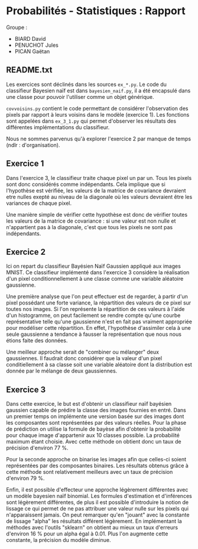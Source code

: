 # Probabilités - Statistiques : Rapport

Groupe :

- BIARD David
- PENUCHOT Jules
- PICAN Gaëtan

## README.txt

Les exercices sont déclinés dans les sources `ex_*.py`. Le code du classifieur Bayesien naïf est dans `bayesien_naif.py`, il a été encapsulé dans une classe pour pouvoir l'utiliser comme un objet générique.

`covvoisins.py` contient le code permettant de considérer l'observation des pixels par rapport à leurs voisins dans le modèle (exercice 1). Les fonctions sont appelées dans `ex_3_1.py` qui permet d'observer les résultats des différentes implémentations du classifieur.

Nous ne sommes parvenus qu'à explorer l'exercice 2 par manque de temps (ndlr : d'organisation).

## Exercice 1

Dans l'exercice 3, le classifieur traite chaque pixel un par un. Tous les pixels sont donc considérés comme indépendants. Cela implique que si l'hypothèse est vérifiée, les valeurs de la matrice de covariance devraient etre nulles exepté au niveau de la diagonale où les valeurs devraient être les variances de chaque pixel.

Une manière simple de vérifier cette hypothèse est donc de vérifier toutes les valeurs de la matrice de covariance : si une valeur est non nulle et n'appartient pas à la diagonale, c'est que tous les pixels ne sont pas indépendants.

## Exercice 2

Ici on repart du classifieur Bayésien Naïf Gaussien appliqué aux images MNIST. Ce classifieur implémenté dans l'exercice 3 considère la réalisation d'un pixel conditionnellement à une classe comme une variable aléatoire gaussienne.

Une première analyse que l'on peut effectuer est de regarder, à partir d'un pixel possédant une forte variance, la répartition des valeurs de ce pixel sur toutes nos images. Si l'on représente la répartition de ces valeurs à l'aide d'un histogramme, on peut facilement se rendre compte qu'une courbe représentative telle qu'une gaussienne n'est en fait pas vraiment appropriée pour modéliser cette répartition. En effet, l'hypothèse d'assimiler cela à une seule gaussienne a tendance à fausser la représentation que nous nous étions faite des données.

Une meilleur approche serait de "combiner ou mélanger" deux gaussiennes. Il faudrait donc considérer que la valeur d'un pixel conditiellement à sa classe soit une variable aléatoire dont la distribution est donnée par le mélange de deux gaussiennes.

## Exercice 3

Dans cette exercice, le but est d'obtenir un classifieur naïf bayésien gaussien capable de prédire la classe des images fournies en entré. Dans un premier temps on implémente une version basée sur des images dont les composantes sont représentées par des valeurs réelles. Pour la phase de prédiction on utilise la formule de bayèse afin d'obtenir la probabilité pour chaque image d'appartenir aux 10 classes possible. La probabilité maximum étant choisie. Avec cette méthode on obtient donc un taux de précision d'environ 77 %.

Pour la seconde approche on binarise les images afin que celles-ci soient représentées par des composantes binaires. Les résultats obtenus grâce à cette méthode sont relativement meilleurs avec un taux de précision d'environ 79 %.

Enfin, il est possible d'effecteur une approche légèrement différentes avec un modèle bayesien naïf binomial. Les formules d'estimation et d'inférences sont légèrement différentes, de plus il est possible d'introduire la notion de lissage ce qui permet de ne pas attribuer une valeur nulle sur les pixels qui n'apparaissent jamais. On peut remarquer qu'en "jouant" avec la constante de lissage "alpha" les résultats différent légèrement. En implémentant la méthodes avec l'outils "sklearn" on obtient au mieux un taux d'erreurs d'environ 16 % pour un alpha égal à 0.01. Plus l'on augmente cette constante, la précision du modèle diminue.
